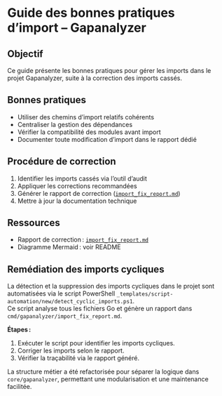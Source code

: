 # Guide des bonnes pratiques d’import – Gapanalyzer

## Objectif

Ce guide présente les bonnes pratiques pour gérer les imports dans le projet Gapanalyzer, suite à la correction des imports cassés.

## Bonnes pratiques

- Utiliser des chemins d’import relatifs cohérents
- Centraliser la gestion des dépendances
- Vérifier la compatibilité des modules avant import
- Documenter toute modification d’import dans le rapport dédié

## Procédure de correction

1. Identifier les imports cassés via l’outil d’audit
2. Appliquer les corrections recommandées
3. Générer le rapport de correction ([`import_fix_report.md`](./import_fix_report.md))
4. Mettre à jour la documentation technique

## Ressources

- Rapport de correction : [`import_fix_report.md`](./import_fix_report.md)
- Diagramme Mermaid : voir README

## Remédiation des imports cycliques

La détection et la suppression des imports cycliques dans le projet sont automatisées via le script PowerShell `_templates/script-automation/new/detect_cyclic_imports.ps1`.  
Ce script analyse tous les fichiers Go et génère un rapport dans `cmd/gapanalyzer/import_fix_report.md`.

**Étapes :**
1. Exécuter le script pour identifier les imports cycliques.
2. Corriger les imports selon le rapport.
3. Vérifier la traçabilité via le rapport généré.

La structure métier a été refactorisée pour séparer la logique dans `core/gapanalyzer`, permettant une modularisation et une maintenance facilitée.
